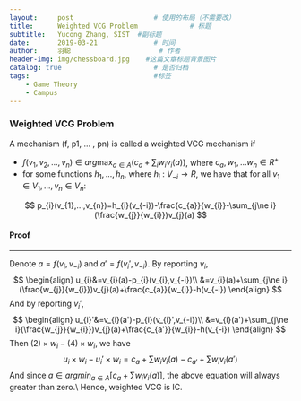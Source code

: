 ```yaml
---
layout:     post                    # 使用的布局（不需要改）
title:      Weighted VCG Problem             # 标题 
subtitle:   Yucong Zhang, SIST  #副标题
date:       2019-03-21              # 时间
author:     羽聪                      # 作者
header-img: img/chessboard.jpg    #这篇文章标题背景图片
catalog: true                       # 是否归档
tags:                               #标签
    - Game Theory
    - Campus
---
```


### Weighted VCG Problem

A mechanism (f, p1, ... , pn) is called a weighted VCG mechanism if

- $f(v_{1},v_{2},...,v_{n})\in arg\mathop\max_{a\in A}(c_{a}+\sum_{i}w_{i}v_{i}(a))$, where $c_{a},w_{1},...w_{n}\in R^{+}$
- for some functions $h_{1},...,h_{n}$, where $h_{i}$ : $V_{-i} \to R$, we have that for all $v_{1}\in V_{1}, ..., v_{n}\in V_{n}$:

$$
p_{i}(v_{1},...,v_{n})=h_{i}(v_{-i})-\frac{c_{a}}{w_{i}}-\sum_{j\ne i}(\frac{w_{j}}{w_{i}})v_{j}(a)
$$

#### Proof
---
Denote $a=f(v_{i},v_{-i})$ and $a'=f(v_{i}',v_{-i})$.
By reporting $v_{i}$, 
$$
\begin{align}
    u_{i}&=v_{i}(a)-p_{i}(v_{i},v_{-i})\\
    &=v_{i}(a)+\sum_{j\ne i}(\frac{w_{j}}{w_{i}})v_{j}(a)+\frac{c_{a}}{w_{i}}-h(v_{-i})
\end{align}
$$
And by reporting $v_{i}'$,
$$
\begin{align}
    u_{i}'&=v_{i}(a')-p_{i}(v_{i}',v_{-i})\\
    &=v_{i}(a')+\sum_{j\ne i}(\frac{w_{j}}{w_{i}})v_{j}(a)+\frac{c_{a'}}{w_{i}}-h(v_{-i})
\end{align}
$$
Then $(2)\times w_{i}-(4)\times w_{i}$, we have
$$
u_{i}\times w_{i}-u_{i}'\times w_{i} = c_{a} + \sum w_{i}v_{i}(a)-c_{a'}+\sum w_{i}v_{i}(a')
$$
And since $a\in argmin_{a \in A}[c_{a}+\sum w_{i}v_{i}(a)]$, the above equation will always greater than zero.\\
Hence, weighted VCG is IC.